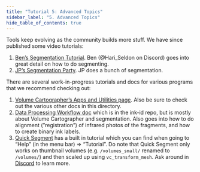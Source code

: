 ```yaml
---
title: "Tutorial 5: Advanced Topics"
sidebar_label: "5. Advanced Topics"
hide_table_of_contents: true
---
```


<head>
  <html data-theme="dark" />

  <meta
    name="description"
    content="A $1,000,000+ machine learning and computer vision competition"
  />

  <meta property="og:type" content="website" />
  <meta property="og:url" content="https://scrollprize.org" />
  <meta property="og:title" content="Vesuvius Challenge" />
  <meta
    property="og:description"
    content="A $1,000,000+ machine learning and computer vision competition"
  />
  <meta
    property="og:image"
    content="https://scrollprize.org/img/social/opengraph.jpg"
  />

  <meta property="twitter:card" content="summary_large_image" />
  <meta property="twitter:url" content="https://scrollprize.org" />
  <meta property="twitter:title" content="Vesuvius Challenge" />
  <meta
    property="twitter:description"
    content="A $1,000,000+ machine learning and computer vision competition"
  />
  <meta
    property="twitter:image"
    content="https://scrollprize.org/img/social/opengraph.jpg"
  />
</head>

Tools keep evolving as the community builds more stuff. We have since published some video tutorials:
1. [Ben’s Segmentation Tutorial](https://www.youtube.com/watch?v=gdQmepxWhuY). Ben (@Hari_Seldon on Discord) goes into great detail on how to do segmenting.
2. [JP’s Segmentation Party](https://www.youtube.com/watch?v=zKMVNaA2GdU). JP does a bunch of segmentation.

There are several work-in-progress tutorials and docs for various programs that we recommend checking out:
1. [Volume Cartographer’s Apps and Utilities page](https://github.com/educelab/volume-cartographer/blob/develop/docs/pages/apps-list.md). Also be sure to check out the various other docs in this directory.
2. [Data Processing Workflow doc](https://github.com/educelab/ink-id/blob/develop/docs/data-processing-workflow.md) which is in the ink-id repo, but is mostly about Volume Cartographer and segmentation. Also goes into how to do alignment (”registration”) of infrared photos of the fragments, and how to create binary ink labels.
3. [Quick Segment](https://github.com/educelab/quick-segment) has a built in tutorial which you can find when going to “Help” (in the menu bar) => “Tutorial”. Do note that Quick Segment only works on thumbnail volumes (e.g. `/volumes_small/` renamed to `/volumes/`) and then scaled up using `vc_transform_mesh`. Ask around in [Discord](https://discord.gg/V4fJhvtaQn) to learn more.
